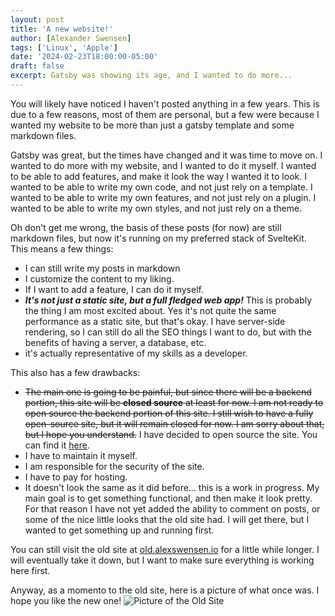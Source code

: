 ```yaml
---
layout: post
title: 'A new website!'
author: [Alexander Swensen]
tags: ['Linux', 'Apple']
date: '2024-02-23T18:00:00-05:00'
draft: false
excerpt: Gatsby was showing its age, and I wanted to do more...
---
```


You will likely have noticed I haven't posted anything in a few years. This is due to a few reasons, most of them are personal, but a few were because I wanted my website to be more than just a gatsby template and some markdown files.

Gatsby was great, but the times have changed and it was time to move on. I wanted to do more with my website, and I wanted to do it myself. I wanted to be able to add features, and make it look the way I wanted it to look. I wanted to be able to write my own code, and not just rely on a template. I wanted to be able to write my own features, and not just rely on a plugin. I wanted to be able to write my own styles, and not just rely on a theme.

Oh don't get me wrong, the basis of these posts (for now) are still markdown files, but now it's running on my preferred stack of SvelteKit. This means a few things:

- I can still write my posts in markdown
- I customize the content to my liking.
- If I want to add a feature, I can do it myself.
- **_It's not just a static site, but a full fledged web app!_** This is probably the thing I am most excited about. Yes it's not quite the same performance as a static site, but that's okay. I have server-side rendering, so I can still do all the SEO things I want to do, but with the benefits of having a server, a database, etc.
- it's actually representative of my skills as a developer.

This also has a few drawbacks:

- ~~The main one is going to be painful, but since there will be a backend portion, this site will be __closed source__ at least for now. I am not ready to open source the backend portion of this site. I still wish to have a fully open-source site, but it will remain closed for now. I am sorry about that, but I hope you understand.~~ I have decided to open source the site. You can find it [here](https://github.com/AlexSwensen/alexswensen.io).
- I have to maintain it myself.
- I am responsible for the security of the site.
- I have to pay for hosting.
- It doesn't look the same as it did before... this is a work in progress. My main goal is to get something functional, and then make it look pretty. For that reason I have not yet added the ability to comment on posts, or some of the nice little looks that the old site had. I will get there, but I wanted to get something up and running first.

You can still visit the old site at [old.alexswensen.io](https://old.alexswensen.io) for a little while longer. I will eventually take it down, but I want to make sure everything is working here first.

Anyway, as a momento to the old site, here is a picture of what once was. I hope you like the new one!
![Picture of the Old Site](/img/old-site.png)